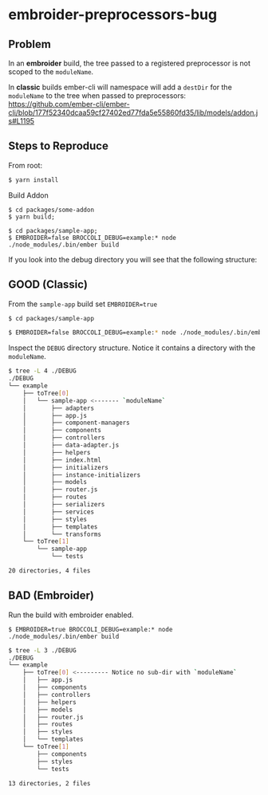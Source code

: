 # embroider-preprocessors-bug

## Problem
In an **embroider** build, the tree passed to a registered preprocessor is not scoped to the `moduleName`.

In **classic** builds ember-cli will namespace will add a `destDir` for the `moduleName` to the tree when passed to preprocessors:
https://github.com/ember-cli/ember-cli/blob/177f52340dcaa59cf27402ed77fda5e55860fd35/lib/models/addon.js#L1195

## Steps to Reproduce

From root: 
```bash
$ yarn install
```

Build Addon
```
$ cd packages/some-addon
$ yarn build;
```

```
$ cd packages/sample-app;
$ EMBROIDER=false BROCCOLI_DEBUG=example:* node ./node_modules/.bin/ember build
```
If you look into the debug directory you will see that the following structure:

## GOOD (Classic)

From the `sample-app` build set `EMBROIDER=true`

```bash
$ cd packages/sample-app
```

``` bash
$ EMBROIDER=false BROCCOLI_DEBUG=example:* node ./node_modules/.bin/ember build  
```

Inspect the `DEBUG` directory structure. Notice it contains a directory with the `moduleName`.

```bash
$ tree -L 4 ./DEBUG      
./DEBUG
└── example
    ├── toTree[0]
    │   └── sample-app <------- `moduleName`
    │       ├── adapters
    │       ├── app.js
    │       ├── component-managers
    │       ├── components
    │       ├── controllers
    │       ├── data-adapter.js
    │       ├── helpers
    │       ├── index.html
    │       ├── initializers
    │       ├── instance-initializers
    │       ├── models
    │       ├── router.js
    │       ├── routes
    │       ├── serializers
    │       ├── services
    │       ├── styles
    │       ├── templates
    │       └── transforms
    └── toTree[1]
        └── sample-app
            └── tests

20 directories, 4 files
```

## BAD (Embroider)

Run the build with embroider enabled.

```
$ EMBROIDER=true BROCCOLI_DEBUG=example:* node ./node_modules/.bin/ember build  
```

```bash
$ tree -L 3 ./DEBUG                                                           
./DEBUG
└── example
    ├── toTree[0] <--------- Notice no sub-dir with `moduleName`
    │   ├── app.js
    │   ├── components
    │   ├── controllers
    │   ├── helpers
    │   ├── models
    │   ├── router.js
    │   ├── routes
    │   ├── styles
    │   └── templates
    └── toTree[1]
        ├── components
        ├── styles
        └── tests

13 directories, 2 files
```
